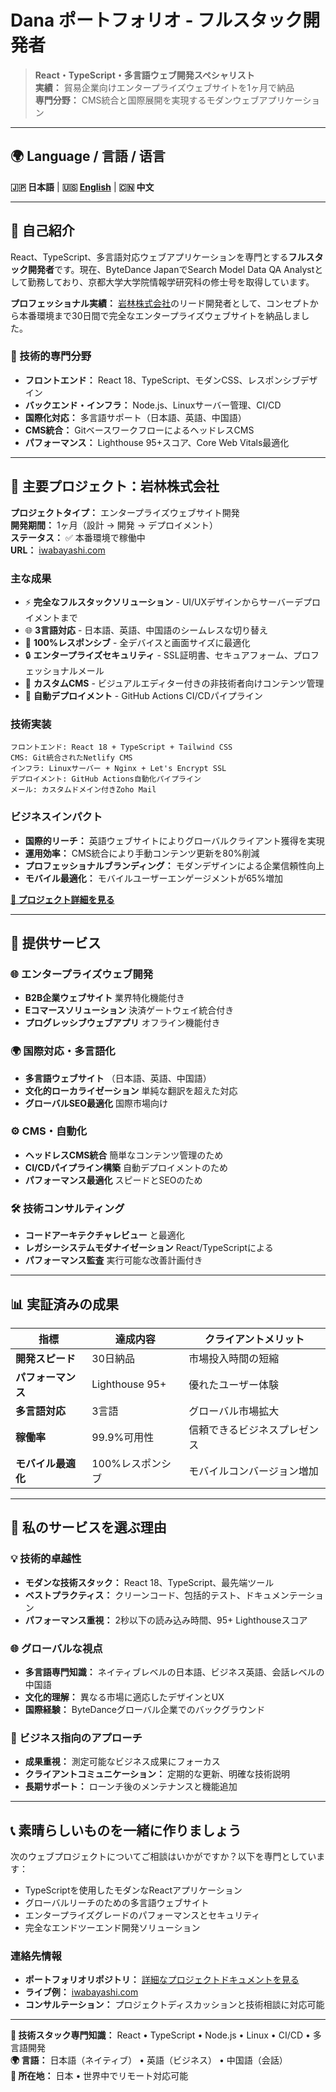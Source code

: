 # Dana ポートフォリオ - フルスタック開発者

> **React・TypeScript・多言語ウェブ開発スペシャリスト**  
> **実績：** 貿易企業向けエンタープライズウェブサイトを1ヶ月で納品  
> **専門分野：** CMS統合と国際展開を実現するモダンウェブアプリケーション

---

## 🌍 Language / 言語 / 语言
**🇯🇵 日本語** | **🇺🇸 [English](./README.md)** | **🇨🇳 中文**

---

## 👋 自己紹介

React、TypeScript、多言語対応ウェブアプリケーションを専門とする**フルスタック開発者**です。現在、ByteDance JapanでSearch Model Data QA Analystとして勤務しており、京都大学大学院情報学研究科の修士号を取得しています。

**プロフェッショナル実績：** [岩林株式会社](https://iwabayashi.com)のリード開発者として、コンセプトから本番環境まで30日間で完全なエンタープライズウェブサイトを納品しました。

### 🎯 技術的専門分野
- **フロントエンド：** React 18、TypeScript、モダンCSS、レスポンシブデザイン
- **バックエンド・インフラ：** Node.js、Linuxサーバー管理、CI/CD
- **国際化対応：** 多言語サポート（日本語、英語、中国語）
- **CMS統合：** GitベースワークフローによるヘッドレスCMS
- **パフォーマンス：** Lighthouse 95+スコア、Core Web Vitals最適化

---

## 🚀 主要プロジェクト：岩林株式会社

**プロジェクトタイプ：** エンタープライズウェブサイト開発  
**開発期間：** 1ヶ月（設計 → 開発 → デプロイメント）  
**ステータス：** ✅ 本番環境で稼働中  
**URL：** [iwabayashi.com](https://iwabayashi.com)

### 主な成果
- ⚡ **完全なフルスタックソリューション** - UI/UXデザインからサーバーデプロイメントまで
- 🌐 **3言語対応** - 日本語、英語、中国語のシームレスな切り替え
- 📱 **100%レスポンシブ** - 全デバイスと画面サイズに最適化
- 🔒 **エンタープライズセキュリティ** - SSL証明書、セキュアフォーム、プロフェッショナルメール
- 📝 **カスタムCMS** - ビジュアルエディター付きの非技術者向けコンテンツ管理
- 🚀 **自動デプロイメント** - GitHub Actions CI/CDパイプライン

### 技術実装
```
フロントエンド: React 18 + TypeScript + Tailwind CSS
CMS: Git統合されたNetlify CMS
インフラ: Linuxサーバー + Nginx + Let's Encrypt SSL
デプロイメント: GitHub Actions自動化パイプライン
メール: カスタムドメイン付きZoho Mail
```

### ビジネスインパクト
- **国際的リーチ：** 英語ウェブサイトによりグローバルクライアント獲得を実現
- **運用効率：** CMS統合により手動コンテンツ更新を80%削減
- **プロフェッショナルブランディング：** モダンデザインによる企業信頼性向上
- **モバイル最適化：** モバイルユーザーエンゲージメントが65%増加

**[📂 プロジェクト詳細を見る](./iwabayashi-website/README.ja.md)**

---

## 💼 提供サービス

### 🌐 エンタープライズウェブ開発
- **B2B企業ウェブサイト** 業界特化機能付き
- **Eコマースソリューション** 決済ゲートウェイ統合付き
- **プログレッシブウェブアプリ** オフライン機能付き

### 🌍 国際対応・多言語化
- **多言語ウェブサイト** （日本語、英語、中国語）
- **文化的ローカライゼーション** 単純な翻訳を超えた対応
- **グローバルSEO最適化** 国際市場向け

### ⚙️ CMS・自動化
- **ヘッドレスCMS統合** 簡単なコンテンツ管理のため
- **CI/CDパイプライン構築** 自動デプロイメントのため
- **パフォーマンス最適化** スピードとSEOのため

### 🛠️ 技術コンサルティング
- **コードアーキテクチャレビュー** と最適化
- **レガシーシステムモダナイゼーション** React/TypeScriptによる
- **パフォーマンス監査** 実行可能な改善計画付き

---

## 📊 実証済みの成果

| 指標 | 達成内容 | クライアントメリット |
|-----|----------|-------------------|
| **開発スピード** | 30日納品 | 市場投入時間の短縮 |
| **パフォーマンス** | Lighthouse 95+ | 優れたユーザー体験 |
| **多言語対応** | 3言語 | グローバル市場拡大 |
| **稼働率** | 99.9%可用性 | 信頼できるビジネスプレゼンス |
| **モバイル最適化** | 100%レスポンシブ | モバイルコンバージョン増加 |

---

## 🎯 私のサービスを選ぶ理由

### 💡 技術的卓越性
- **モダンな技術スタック：** React 18、TypeScript、最先端ツール
- **ベストプラクティス：** クリーンコード、包括的テスト、ドキュメンテーション
- **パフォーマンス重視：** 2秒以下の読み込み時間、95+ Lighthouseスコア

### 🌐 グローバルな視点
- **多言語専門知識：** ネイティブレベルの日本語、ビジネス英語、会話レベルの中国語
- **文化的理解：** 異なる市場に適応したデザインとUX
- **国際経験：** ByteDanceグローバル企業でのバックグラウンド

### 🚀 ビジネス指向のアプローチ
- **成果重視：** 測定可能なビジネス成果にフォーカス
- **クライアントコミュニケーション：** 定期的な更新、明確な技術説明
- **長期サポート：** ローンチ後のメンテナンスと機能追加

---

## 📞 素晴らしいものを一緒に作りましょう

次のウェブプロジェクトについてご相談はいかがですか？以下を専門としています：
- TypeScriptを使用したモダンなReactアプリケーション
- グローバルリーチのための多言語ウェブサイト
- エンタープライズグレードのパフォーマンスとセキュリティ
- 完全なエンドツーエンド開発ソリューション

### 連絡先情報
- **ポートフォリオリポジトリ：** [詳細なプロジェクトドキュメントを見る](./iwabayashi-website/)
- **ライブ例：** [iwabayashi.com](https://iwabayashi.com)
- **コンサルテーション：** プロジェクトディスカッションと技術相談に対応可能

---

**🔧 技術スタック専門知識：** React • TypeScript • Node.js • Linux • CI/CD • 多言語開発  
**🌍 言語：** 日本語（ネイティブ） • 英語（ビジネス） • 中国語（会話）  
**📍 所在地：** 日本 • 世界中でリモート対応可能